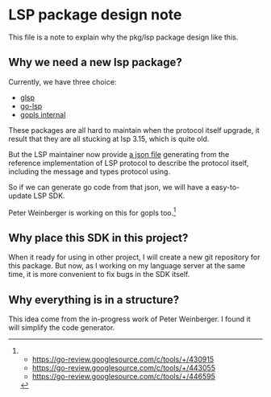 # LSP package design note

This file is a note to explain why the pkg/lsp package design like this.

## Why we need a new lsp package?

Currently, we have three choice:

- [glsp][==link1==]
- [go-lsp][==link2==]
- [gopls internal][==link3==]

These packages are all hard to maintain when the protocol itself upgrade, it
result that they are all stucking at lsp 3.15, which is quite old.

But the LSP maintainer now provide [a json file][==link4==] generating from the
reference implementation of LSP protocol to describe the protocol itself,
including the message and types protocol using.

So if we can generate go code from that json, we will have a easy-to-update LSP
SDK.

Peter Weinberger is working on this for gopls too.[^fn1]

## Why place this SDK in this project?

When it ready for using in other project, I will create a new git repository for
this package. But now, as I working on my language server at the same time, it
is more convenient to fix bugs in the SDK itself.

## Why everything is in a structure?

This idea come from the in-progress work of Peter Weinberger. I found it will
simplify the code generator.

[^fn1]:
    - <https://go-review.googlesource.com/c/tools/+/430915>
    - <https://go-review.googlesource.com/c/tools/+/443055>
    - <https://go-review.googlesource.com/c/tools/+/446595>

[==link1==]: https://github.com/tliron/glsp
[==link2==]: https://github.com/sourcegraph/go-lsp
[==link3==]: https://cs.opensource.google/go/x/tools/+/master:gopls/internal/lsp/
[==link4==]: https://github.com/microsoft/vscode-languageserver-node/blob/main/protocol/metaModel.json
